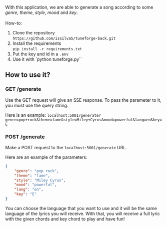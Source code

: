 With this application, we are able to generate a song according to some *genre*, *theme*, *style*, *mood* and *key*.
<br><br>
How-to:
1. Clone the repository\
`https://github.com/issilva5/tuneforge-back.git`
2. Install the requirements\
`pip install -r requirements.txt`
3. Put the key and id in a `.env`
4. Use it with `python tuneforge.py``

## How to use it?

### GET /generate

Use the GET request will give an SSE response. To pass the parameter to it, you must use the query string.

Here is an example: `localhost:5001/generate?genre=pop+rock&theme=fame&style=Miley+Cyrus&mood=powerful&lang=en&key=E`

### POST /generate

Make a POST request to the `localhost:5001/generate` URL.

Here are an example of the parameters: 

```json
{
    "genre": "pop rock",
    "theme": "fame",
    "style": "Miley Cyrus",
    "mood": "powerful",
    "lang": "en",
    "key": "E"
}
```

You can choose the language that you want to use and it will be the same language of the lyrics you will receive. With that, you will receive a full lyric with the given chords and key chord to play and have fun!
